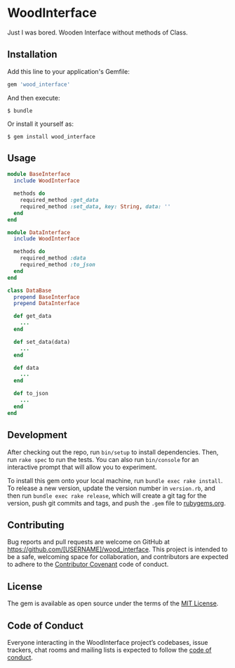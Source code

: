 # WoodInterface

 Just I was bored. Wooden Interface without methods of Class.

## Installation

Add this line to your application's Gemfile:

```ruby
gem 'wood_interface'
```

And then execute:

    $ bundle

Or install it yourself as:

    $ gem install wood_interface

## Usage

```ruby
module BaseInterface
  include WoodInterface

  methods do
    required_method :get_data
    required_method :set_data, key: String, data: ''
  end
end

module DataInterface
  include WoodInterface

  methods do
    required_method :data
    required_method :to_json
  end
end

class DataBase
  prepend BaseInterface
  prepend DataInterface

  def get_data
    ...
  end

  def set_data(data)
    ...
  end

  def data
    ...
  end

  def to_json
    ...
  end
end
```

## Development

After checking out the repo, run `bin/setup` to install dependencies. Then, run `rake spec` to run the tests. You can also run `bin/console` for an interactive prompt that will allow you to experiment.

To install this gem onto your local machine, run `bundle exec rake install`. To release a new version, update the version number in `version.rb`, and then run `bundle exec rake release`, which will create a git tag for the version, push git commits and tags, and push the `.gem` file to [rubygems.org](https://rubygems.org).

## Contributing

Bug reports and pull requests are welcome on GitHub at https://github.com/[USERNAME]/wood_interface. This project is intended to be a safe, welcoming space for collaboration, and contributors are expected to adhere to the [Contributor Covenant](http://contributor-covenant.org) code of conduct.

## License

The gem is available as open source under the terms of the [MIT License](https://opensource.org/licenses/MIT).

## Code of Conduct

Everyone interacting in the WoodInterface project’s codebases, issue trackers, chat rooms and mailing lists is expected to follow the [code of conduct](https://github.com/[USERNAME]/wood_interface/blob/master/CODE_OF_CONDUCT.md).
